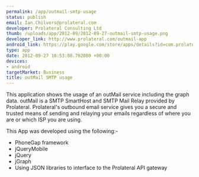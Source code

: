 ```yaml
--- 
permalink: /app/outmail-smtp-usage
status: publish
email: Ian.Chilvers@prolateral.com
developer: Prolateral Consulting Ltd
thumb: /uploads/app/2012-09/2012-09-27-outmail-smtp-usage.png
developer_link: http://www.prolateral.com/outmail-app
android_link: https://play.google.com/store/apps/details?id=com.prolateral.outmailusage
type: app
date: 2012-09-27 16:53:08.702080 +00:00
devices: 
- android
targetMarket: Business
title: outMail SMTP usage
---
```


This application shows the usage of an outMail service including the graph data.
outMail is a SMTP SmartHost and SMTP Mail Relay provided by Prolateral. Prolateral's outbound email service gives you a secure and trusted means of sending and relaying your emails regardless of where you are or which ISP you are using. 

This App was developed using the following:-

* PhoneGap framework
* jQueryMobile
* jQuery
* jGraph
* Using JSON libraries to interface to the Prolateral API gateway
